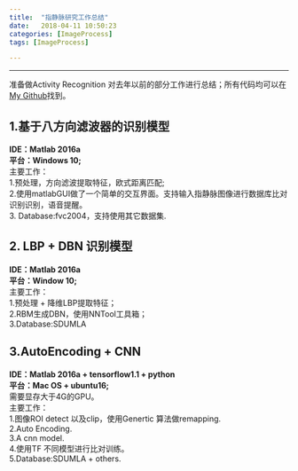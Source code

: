 ```yaml
---
title:  "指静脉研究工作总结"   
date:   2018-04-11 10:50:23  
categories: [ImageProcess]  
tags: [ImageProcess]  

---
```


<script type="text/javascript"
   src="https://cdn.mathjax.org/mathjax/latest/MathJax.js?config=TeX-AMS-MML_HTMLorMML">
</script>
<script type="text/x-mathjax-config"> MathJax.Hub.Config({ TeX: { equationNumbers: { autoNumber: "all" } } }); </script>


---

准备做Activity Recognition 对去年以前的部分工作进行总结；所有代码均可以在[My Github](https://github.com/FingerRec/)找到。



## 1.基于八方向滤波器的识别模型
**IDE：Matlab 2016a**  
**平台：Windows 10;**  
主要工作：  
1.预处理，方向滤波提取特征，欧式距离匹配;    
2.使用matlabGUI做了一个简单的交互界面。支持输入指静脉图像进行数据库比对识别识别，语音提醒。      
3. Database:fvc2004，支持使用其它数据集.    

## 2. LBP + DBN 识别模型

**IDE：Matlab 2016a**  
**平台：Window 10;**  
主要工作：    
1.预处理 + 降维LBP提取特征；    
2.RBM生成DBN，使用NNTool工具箱；  
3.Database:SDUMLA

## 3.AutoEncoding + CNN
**IDE：Matlab 2016a + tensorflow1.1 + python**  
**平台：Mac OS + ubuntu16;**  
需要显存大于4G的GPU。  
主要工作：  
1.图像ROI detect 以及clip，使用Genertic 算法做remapping.  
2.Auto Encoding.  
3.A cnn model.  
4.使用TF 不同模型进行比对训练。  
5.Database:SDUMLA + others.

